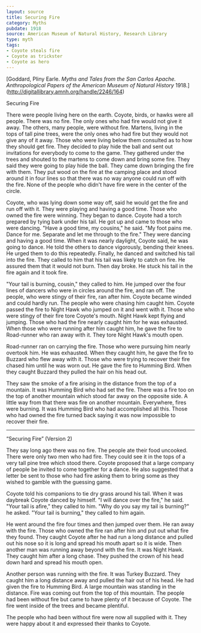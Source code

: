 ```yaml
---
layout: source
title: Securing Fire
category: Myths
pubdate: 1918
source: American Museum of Natural History, Research Library 
type: myth
tags:
- Coyote steals fire
- Coyote as trickster
- Coyote as hero
---
```

[Goddard, Pliny Earle. *Myths and Tales from the San Carlos Apache. Anthropological Papers of the American Museum of Natural History* 1918.] (http://digitallibrary.amnh.org/handle/2246/164)

Securing Fire

There were people living here on the earth. Coyote, birds, or hawks were all people. There was no fire. The only ones who had fire would not give it away. The others, many people, were without fire. Martens, living in the tops of tall pine trees, were the only ones who had fire but they would not give any of it away. Those who were living below them consulted as to how they should get fire. They decided to play hide the ball and sent out invitations for everybody to come to the game. They gathered under the trees and shouted to the martens to come down and bring some fire. They said they were going to play hide the ball. They came down bringing the fire with them. They put wood on the fire at the camping place and stood around it in four lines so that there was no way anyone could run off with the fire. None of the people who didn't have fire were in the center of the
circle. 

Coyote, who was lying down some way off, said he would get the fire and run off with it. They were playing and having a good time. Those who owned the fire were winning. They began to dance. Coyote had a torch prepared by tying bark under his tail. He got up and came to those who were dancing. "Have a good time, my cousins," he said. "My foot pains me. Dance for me. Separate and let me through to the fire." They were dancing and having a good time. When it was nearly daylight, Coyote said, he was going to dance. He told the others to dance vigorously, bending their knees. He urged them to do this repeatedly. Finally, he danced and switched his tail into the fire. They called to him that his tail was likely to catch on fire. He assured them that it would not burn. Then day broke. He stuck his tail in the fire again and it took fire.

"Your tail is burning, cousin," they called to him. He jumped over the four lines of dancers who were in circles around the fire, and ran off. The people, who were stingy of their fire, ran after him. Coyote became winded and could hardly run. The people who were chasing him caught him. Coyote passed the fire to Night Hawk who jumped on it and went with it. Those who were stingy of their fire tore Coyote's mouth. Night Hawk kept flying and jumping. Those who had the fire nearly caught him for he was exhausted. When those who were running after him caught him, he gave the fire to Road-runner who ran away with it. They tore Night Hawk's mouth open. 

Road-runner ran on carrying the fire. Those who were pursuing him nearly overtook him. He was exhausted. When they caught him, he  gave the fire to Buzzard who flew away with it. Those who were trying to  recover their fire chased him until he was worn out. He gave the fire to  Humming Bird. When they caught Buzzard they pulled the hair on his head out.  

They saw the smoke of a fire arising in the distance from the top of a  mountain. It was Humming Bird who had set the fire. There was a fire  too on the top of another mountain which stood far away on the opposite  side. A little way from that there was fire on another mountain. Everywhere, fires were burning. It was Humming Bird who had accomplished all this. Those who had owned the fire turned back saying it was now impossible  to recover their fire.  

***
“Securing Fire” (Version 2)

They say long ago there was no fire. The people  ate their food uncooked. There were only two men who had fire. They could see it in the tops of a very tall pine tree which stood there. Coyote proposed that a large company of people be invited  to come together for a dance. He also suggested that a letter be sent to those who had fire asking them to bring some as they wished  to gamble with the guessing game.

Coyote told his companions  to tie dry grass around his tail. When it was daybreak Coyote danced by himself. "I will dance over the fire," he said. 
"Your tail is afire," they called to him. 
"Why do you say my tail  is burning?" he asked. 
"Your tail is burning," they called to him again.

He went around the fire four times and then jumped over them. He ran  away with the fire. Those who owned the fire ran after him and put out  what fire they found. They caught Coyote after he had run a long distance  and pulled out his nose so it is long and spread his mouth apart so it is wide.  Then another man was running away beyond with the fire. It was Night  Hawk. They caught him after a long chase. They pushed the crown of his  head down hard and spread his mouth open.

Another person was running with the fire. It was Turkey Buzzard.  They caught him a long distance away and pulled the hair  out of his head.  He had given the fire to Humming Bird. A large mountain was standing  in the distance. Fire was coming  out from the top of this mountain. The people had been without fire but came to have plenty of it because of Coyote. The fire went inside of the trees and became plentiful.  


The people who had been without fire were now all supplied with it. They were happy about it and expressed their thanks to Coyote.
